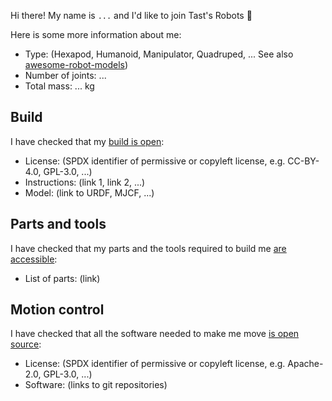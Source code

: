 Hi there! My name is ``...`` and I'd like to join Tast's Robots 🤖

Here is some more information about me:

* Type: (Hexapod, Humanoid, Manipulator, Quadruped, ... See also [awesome-robot-models](https://github.com/stephane-caron/awesome-robot-models))
* Number of joints: ...
* Total mass: ... kg

## Build

I have checked that my [build is open](https://github.com/tasts-robots/us/blob/main/CONTRIBUTING.md#open-build):

* License: (SPDX identifier of permissive or copyleft license, e.g. CC-BY-4.0, GPL-3.0, ...)
* Instructions: (link 1, link 2, ...)
* Model: (link to URDF, MJCF, ...)

## Parts and tools

I have checked that my parts and the tools required to build me [are accessible](https://github.com/tasts-robots/us/blob/main/CONTRIBUTING.md#accessible-parts): 

* List of parts: (link)

## Motion control

I have checked that all the software needed to make me move [is open source](https://github.com/tasts-robots/us/blob/main/CONTRIBUTING.md#motion-control-included):

* License: (SPDX identifier of permissive or copyleft license, e.g. Apache-2.0, GPL-3.0, ...)
* Software: (links to git repositories)

